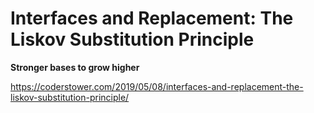 # Interfaces and Replacement: The Liskov Substitution Principle

**Stronger bases to grow higher**

https://coderstower.com/2019/05/08/interfaces-and-replacement-the-liskov-substitution-principle/
